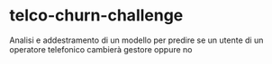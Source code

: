# telco-churn-challenge
Analisi e addestramento di un modello per predire se un utente di un operatore telefonico cambierà gestore oppure no
